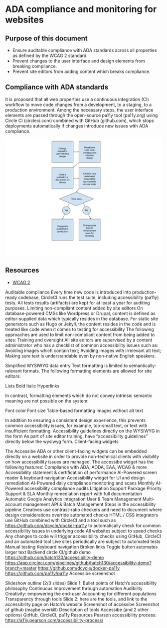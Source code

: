 ADA compliance and monitoring for websites
=====

Purpose of this document
-----

* Ensure auditable compliance with ADA standards across all properties as defined by the WCAG 2 standard.
* Prevent changes to the user interface and design elements from breaking compliance.
* Prevent site editors from adding content which breaks compliance.

Compliance with ADA standards
-----

It is proposed that all web properties use a continuous integration (CI) workflow to move code changes from a development, to a staging, to a production environment. Among the necessary steps, the user interface elements are passed through the open-source pa11y tool (pa11y.org) using Circle CI (circleci.com) combined with GitHub (github.com), which stops deployments automatically if changes introduce new issues with ADA compliance.

<img src="accessbility-workflow.svg" />


Resources
-----

* [WCAG 2]()







Auditable compliance
Every time new code is introduced into production-ready codebase, CircleCI runs the test suite, including accessibility (pa11y) tests. All tests results (artifacts) are kept for at least a year for auditing purposes.
Limiting non-compliant content added by site editors
On database-powered CMSs like Wordpress or Drupal, content is defined as editor-supplied data which typically resides in the database. For static site generators such as Hugo or Jekyll, the content resides in the code and is treated like code when it comes to testing for accessibility The following approaches are used to limit non-compliant content from being added to sites:
Training and oversight
All site editors are supervised by a content administrator who has a checklist of common accessibility issues such as:
Avoiding images which contain text;
Avoiding images with irrelevant alt text;
Making sure text is understandable even by non-native English speakers.

Simplified WYSIWYG data entry
Text formatting is limited to semantically-relevant formats. The following formatting elements are allowed for site editors:

Lists
Bold
Italic
Hyperlinks

In contrast, formatting elements which do not convey intrinsic semantic meaning are not possible on the system:

Font color
Font size
Table-based formatting
Images without alt text

In addition to ensuring a consistent design experience, this prevents common accessibility issues, for example, too-small text, or text with insufficient formatting.
Accessibility guidelines directly on the WYSIWYG in the form
As part of site editor training, have “accessibility guidelines” directly below the wysiwyg form.
Client-facing widgets

The Accessibe ADA or other client-facing widgets can be embedded directly on a website in order to provide non-technical clients with visibility on how accessibility issues are managed. The accessibe widget has the following features:
Compliance with ADA, AODA, EAA, WCAG & more
Accessibility statement & certification of performance
AI-Powered screen reader & keyboard navigation
Accessibility widget for UI and design remediation
AI-Powered daily compliance monitoring and scans
Monthly AI-Powered accessibility compliance audits
Litigation Support Package
Priority Support & SLA
Monthly remediation report with full documentation
Automatic Google Analytics Integration
User & Team Management
Multi-account management
API & Batch Management
Steps in the accessibility pipeline
Creatives use contrast-ratio checkers and need to document where design considerations override automated checks
HTML / CSS integrators use GitHub combined with CircleCI and a tool such as https://github.com/dcycle/docker-pa11y to automatically check for common accessibility issues in underlying code
All websites subject to speed checks
Any changes to code will trigger accessibility checks using GitHub, CircleCI and an automated tool
Live sites periodically are subject to automated tests
Manual testing
Keyboard navigation
Broken links
Toggle button automates larger text
Backend circle CI/github demo
https://github.com/hatch130/accessibility-demo
https://app.circleci.com/pipelines/github/hatch130/accessibility-demo?branch=master
https://github.com/dcycle/docker-pa11y
https://github.com/pa11y/pa11y
Accessibe screenshot




Slideshow outline (2/3 slides)
Slide 1: Bullet points of Hatch’s accessibility philosophy
Continuous improvement through automation
Audibility
Creativity: empowering the end-user
Accounting for different populations
Transparency through tools
Slide 2: here are the tools, and link to the accessibility page on Hatch’s website
Screenshot of accessibe
Screenshot of github (maybe overkill)
Description of tools
Accessibe (and 2 other options)
GitHub, CircleCI, pa11y
Resources
Pearson accessibility process: https://a11y.pearson.com/accessibility-process/
